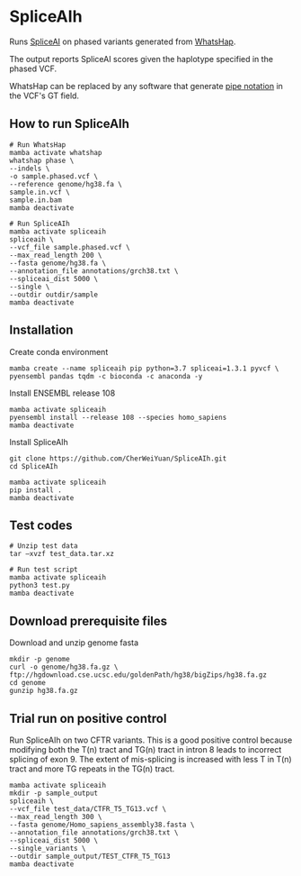 # SpliceAIh
Runs [SpliceAI](https://github.com/Illumina/SpliceAI) on phased variants generated from [WhatsHap](https://whatshap.readthedocs.io/en/latest/).

The output reports SpliceAI scores given the haplotype specified in the phased VCF.

WhatsHap can be replaced by any software that generate [pipe notation](https://whatshap.readthedocs.io/en/latest/guide.html#phasing-in-vcfs) in the VCF's GT field.

## How to run SpliceAIh
```
# Run WhatsHap
mamba activate whatshap
whatshap phase \
--indels \
-o sample.phased.vcf \
--reference genome/hg38.fa \
sample.in.vcf \
sample.in.bam
mamba deactivate
```

```
# Run SpliceAIh
mamba activate spliceaih
spliceaih \
--vcf_file sample.phased.vcf \
--max_read_length 200 \
--fasta genome/hg38.fa \
--annotation_file annotations/grch38.txt \
--spliceai_dist 5000 \
--single \
--outdir outdir/sample
mamba deactivate
```

## Installation

Create conda environment
```
mamba create --name spliceaih pip python=3.7 spliceai=1.3.1 pyvcf \
pyensembl pandas tqdm -c bioconda -c anaconda -y
```

Install ENSEMBL release 108
```
mamba activate spliceaih
pyensembl install --release 108 --species homo_sapiens
mamba deactivate
```

Install SpliceAIh
```
git clone https://github.com/CherWeiYuan/SpliceAIh.git
cd SpliceAIh

mamba activate spliceaih
pip install .
mamba deactivate
```

## Test codes
```
# Unzip test data
tar –xvzf test_data.tar.xz

# Run test script
mamba activate spliceaih
python3 test.py
mamba deactivate
```


## Download prerequisite files
Download and unzip genome fasta
```
mkdir -p genome
curl -o genome/hg38.fa.gz \
ftp://hgdownload.cse.ucsc.edu/goldenPath/hg38/bigZips/hg38.fa.gz
cd genome
gunzip hg38.fa.gz
```


## Trial run on positive control
Run SpliceAIh on two CFTR variants. This is a good positive control because modifying both the T(n) tract and TG(n) tract in intron 8 leads to incorrect splicing of exon 9. The extent of mis-splicing is increased with less T in T(n) tract and more TG repeats in the TG(n) tract.
```
mamba activate spliceaih
mkdir -p sample_output
spliceaih \
--vcf_file test_data/CTFR_T5_TG13.vcf \
--max_read_length 300 \
--fasta genome/Homo_sapiens_assembly38.fasta \
--annotation_file annotations/grch38.txt \
--spliceai_dist 5000 \
--single_variants \
--outdir sample_output/TEST_CTFR_T5_TG13
mamba deactivate
```
